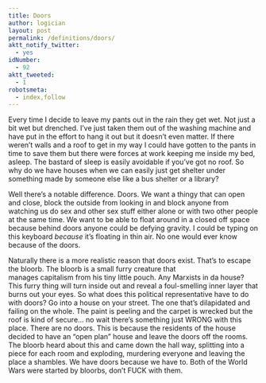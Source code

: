 ```yaml
---
title: Doors
author: logician
layout: post
permalink: /definitions/doors/
aktt_notify_twitter:
  - yes
idNumber:
  - 92
aktt_tweeted:
  - 1
robotsmeta:
  - index,follow
---
```

Every time I decide to leave my pants out in the rain they get wet. <!--more-->Not just a bit wet but drenched. I&#8217;ve just taken them out of the washing machine and have put in the effort to hang it out but it doesn&#8217;t even matter. If there weren&#8217;t walls and a roof to get in my way I could have gotten to the pants in time to save them but there were forces at work keeping me inside my bed, asleep. The bastard of sleep is easily avoidable if you&#8217;ve got no roof. So why do we have houses when we can easily just get shelter under something made by someone else like a bus shelter or a library?

Well there&#8217;s a notable difference. Doors. We want a thingy that can open and close, block the outside from looking in and block anyone from watching us do sex and other sex stuff either alone or with two other people at the same time. We want to be able to float around in a closed off space because behind doors anyone could be defying gravity. I could be typing on this keyboard *because* it&#8217;s floating in thin air. No one would ever know because of the doors.

Naturally there is a more realistic reason that doors exist. That&#8217;s to escape the bloorb. The bloorb is a small furry creature that manages capitalism from his tiny little pouch. Any Marxists in da house? This furry thing will turn inside out and reveal a foul-smelling inner layer that burns out your eyes. So what does this political representative have to do with doors? Go into a house on your street. The one that&#8217;s dilapidated and failing on the whole. The paint is peeling and the carpet is wrecked but the roof is kind of secure&#8230; no wait there&#8217;s something just WRONG with this place. There are no doors. This is because the residents of the house decided to have an &#8220;open plan&#8221; house and leave the doors off the rooms. The bloorb heard about this and came down the hall way, splitting into a piece for each room and exploding, murdering everyone and leaving the place a shambles. We have doors because we have to. Both of the World Wars were started by bloorbs, don&#8217;t FUCK with them.